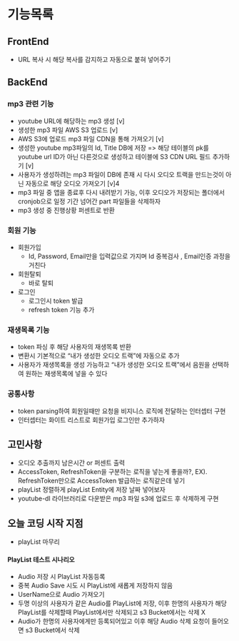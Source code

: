 # 기능목록

## FrontEnd
- URL 복사 시 해당 복사를 감지하고 자동으로 붙혀 넣어주기

## BackEnd
### mp3 관련 기능
- youtube URL에 해당하는 mp3 생성 [v]
- 생성한 mp3 파일 AWS S3 업로드 [v]
- AWS S3에 업로드 mp3 파일 CDN을 통해 가져오기 [v]
- 생성한 youtube mp3파일의 Id, Title DB에 저장 => 해당 테이블의 pk를 youtube url ID가 아닌 다른것으로 생성하고 테이블에 S3 CDN URL 필드 추가하기 [v]
- 사용자가 생성하려는 mp3 파일이 DB에 존재 시 다시 오디오 트랙을 만드는것이 아닌 자동으로 해당 오디오 가져오기 [v]4
- mp3 파일 중 앱을 종료후 다시 내려받기 가능, 이후 오디오가 저장되는 폴더에서 cronjob으로 일정 기간 넘어간 part 파일들을 삭제하자
- mp3 생성 중 진행상황 퍼센트로 반환

### 회원 기능
- 회원가입
  - Id, Password, Email만을 입력값으로 가지며 Id 중복검사 , Email인증 과정을 거친다
- 회원탈퇴
  - 바로 탈퇴
- 로그인 
  - 로그인시 token 발급
  - refresh token 기능 추가 

### 재생목록 기능
- token 파싱 후 해당 사용자의 재생목록 반환
- 변환시 기본적으로 “내가 생성한 오디오 트랙”에 자동으로 추가
- 사용자가 재생목록을 생성 가능하고 “내가 생성한 오디오 트랙”에서 음원을 선택하여 원하는 재생목록에 넣을 수 있다

### 공통사항
- token parsing하여 회원일때만 요청을 비지니스 로직에 전달하는 인터셉터 구현
- 인터셉터는 화이트 리스트로 회원가입 로그인만 추가하자

## 고민사항
- 오디오 추출까지 남은시간 or 퍼센트 출력
- AccessToken, RefreshToken을 구분하는 로직을 넣는게 좋을까?, 
  EX). RefreshToken만으로 AccessToken 발급하는 로직같은데 넣기
- playList 정렬하게 playList Entity에 저장 날짜 넣어보자
- youtube-dl 라이브러리로 다운받은 mp3 파일 s3에 업로드 후 삭제하게 구현

## 오늘 코딩 시작 지점
- playList 마무리


#### PlayList 테스트 시나리오
- Audio 저장 시 PlayList 자동등록
- 중복 Audio Save 시도 시 PlayList에 새롭게 저장하지 않음
- UserName으로 Audio 가져오기
- 두명 이상의 사용자가 같은 Audio를 PlayList에 저장, 이후 한명의 사용자가 해당 PlayList를 삭제할때 PlayList에서만 삭제되고 s3 Bucket에서는 삭제 X
- Audio가 한명의 사용자에게만 등록되어있고 이후 해당 Audio 삭제 요청이 들어오면 s3 Bucket에서 삭제


